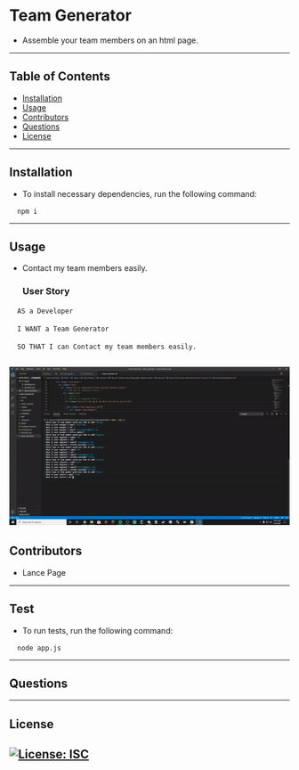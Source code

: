# Team Generator

- Assemble your team members on an html page.

---

## Table of Contents

- [Installation](#installation)
- [Usage](#usage)
- [Contributors](#contributors)
- [Questions](#questions)
- [License](#license)

---

## Installation

- To install necessary dependencies, run the following command:

```
  npm i
```

---

## Usage

- Contact my team members easily.
  ### User Story

```
  AS a Developer

  I WANT a Team Generator

  SO THAT I can Contact my team members easily.
```

## ![Team Generator demo](./Assets/demo.gif)

## Contributors

- Lance Page

---

## Test

- To run tests, run the following command:

```
  node app.js
```

---

## Questions

---

## License

## [![License: ISC](https://img.shields.io/badge/License-ISC-blue.svg)](https://opensource.org/licenses/ISC)
